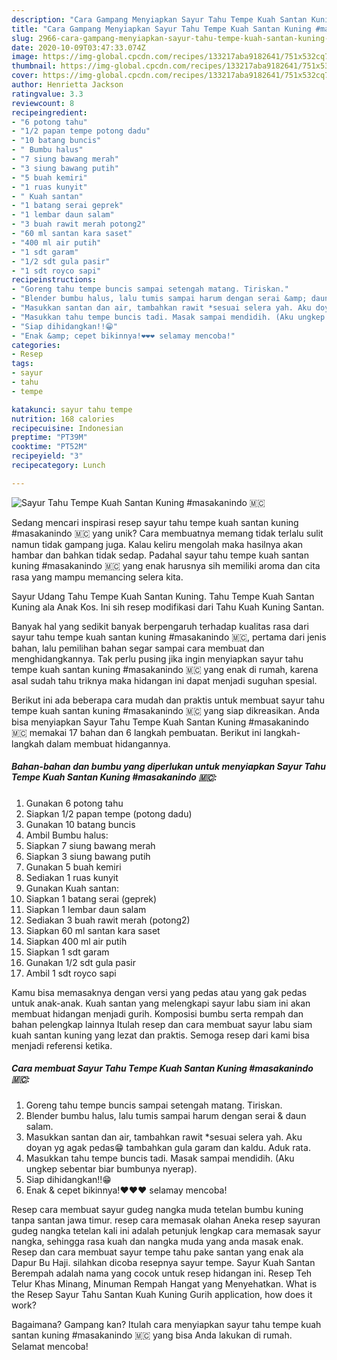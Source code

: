 ```yaml
---
description: "Cara Gampang Menyiapkan Sayur Tahu Tempe Kuah Santan Kuning #masakanindo 🇲🇨, Enak"
title: "Cara Gampang Menyiapkan Sayur Tahu Tempe Kuah Santan Kuning #masakanindo 🇲🇨, Enak"
slug: 2966-cara-gampang-menyiapkan-sayur-tahu-tempe-kuah-santan-kuning-masakanindo-enak
date: 2020-10-09T03:47:33.074Z
image: https://img-global.cpcdn.com/recipes/133217aba9182641/751x532cq70/sayur-tahu-tempe-kuah-santan-kuning-masakanindo-🇲🇨-foto-resep-utama.jpg
thumbnail: https://img-global.cpcdn.com/recipes/133217aba9182641/751x532cq70/sayur-tahu-tempe-kuah-santan-kuning-masakanindo-🇲🇨-foto-resep-utama.jpg
cover: https://img-global.cpcdn.com/recipes/133217aba9182641/751x532cq70/sayur-tahu-tempe-kuah-santan-kuning-masakanindo-🇲🇨-foto-resep-utama.jpg
author: Henrietta Jackson
ratingvalue: 3.3
reviewcount: 8
recipeingredient:
- "6 potong tahu"
- "1/2 papan tempe potong dadu"
- "10 batang buncis"
- " Bumbu halus"
- "7 siung bawang merah"
- "3 siung bawang putih"
- "5 buah kemiri"
- "1 ruas kunyit"
- " Kuah santan"
- "1 batang serai geprek"
- "1 lembar daun salam"
- "3 buah rawit merah potong2"
- "60 ml santan kara saset"
- "400 ml air putih"
- "1 sdt garam"
- "1/2 sdt gula pasir"
- "1 sdt royco sapi"
recipeinstructions:
- "Goreng tahu tempe buncis sampai setengah matang. Tiriskan."
- "Blender bumbu halus, lalu tumis sampai harum dengan serai &amp; daun salam."
- "Masukkan santan dan air, tambahkan rawit *sesuai selera yah. Aku doyan yg agak pedas😁 tambahkan gula garam dan kaldu. Aduk rata."
- "Masukkan tahu tempe buncis tadi. Masak sampai mendidih. (Aku ungkep sebentar biar bumbunya nyerap)."
- "Siap dihidangkan!!😁"
- "Enak &amp; cepet bikinnya!❤❤❤ selamay mencoba!"
categories:
- Resep
tags:
- sayur
- tahu
- tempe

katakunci: sayur tahu tempe 
nutrition: 168 calories
recipecuisine: Indonesian
preptime: "PT39M"
cooktime: "PT52M"
recipeyield: "3"
recipecategory: Lunch

---
```



![Sayur Tahu Tempe Kuah Santan Kuning #masakanindo 🇲🇨](https://img-global.cpcdn.com/recipes/133217aba9182641/751x532cq70/sayur-tahu-tempe-kuah-santan-kuning-masakanindo-🇲🇨-foto-resep-utama.jpg)

Sedang mencari inspirasi resep sayur tahu tempe kuah santan kuning #masakanindo 🇲🇨 yang unik? Cara membuatnya memang tidak terlalu sulit namun tidak gampang juga. Kalau keliru mengolah maka hasilnya akan hambar dan bahkan tidak sedap. Padahal sayur tahu tempe kuah santan kuning #masakanindo 🇲🇨 yang enak harusnya sih memiliki aroma dan cita rasa yang mampu memancing selera kita.

Sayur Udang Tahu Tempe Kuah Santan Kuning. Tahu Tempe Kuah Santan Kuning ala Anak Kos. Ini sih resep modifikasi dari Tahu Kuah Kuning Santan.

Banyak hal yang sedikit banyak berpengaruh terhadap kualitas rasa dari sayur tahu tempe kuah santan kuning #masakanindo 🇲🇨, pertama dari jenis bahan, lalu pemilihan bahan segar sampai cara membuat dan menghidangkannya. Tak perlu pusing jika ingin menyiapkan sayur tahu tempe kuah santan kuning #masakanindo 🇲🇨 yang enak di rumah, karena asal sudah tahu triknya maka hidangan ini dapat menjadi suguhan spesial.


Berikut ini ada beberapa cara mudah dan praktis untuk membuat sayur tahu tempe kuah santan kuning #masakanindo 🇲🇨 yang siap dikreasikan. Anda bisa menyiapkan Sayur Tahu Tempe Kuah Santan Kuning #masakanindo 🇲🇨 memakai 17 bahan dan 6 langkah pembuatan. Berikut ini langkah-langkah dalam membuat hidangannya.

<!--inarticleads1-->

##### Bahan-bahan dan bumbu yang diperlukan untuk menyiapkan Sayur Tahu Tempe Kuah Santan Kuning #masakanindo 🇲🇨:

1. Gunakan 6 potong tahu
1. Siapkan 1/2 papan tempe (potong dadu)
1. Gunakan 10 batang buncis
1. Ambil  Bumbu halus:
1. Siapkan 7 siung bawang merah
1. Siapkan 3 siung bawang putih
1. Gunakan 5 buah kemiri
1. Sediakan 1 ruas kunyit
1. Gunakan  Kuah santan:
1. Siapkan 1 batang serai (geprek)
1. Siapkan 1 lembar daun salam
1. Sediakan 3 buah rawit merah (potong2)
1. Siapkan 60 ml santan kara saset
1. Siapkan 400 ml air putih
1. Siapkan 1 sdt garam
1. Gunakan 1/2 sdt gula pasir
1. Ambil 1 sdt royco sapi


Kamu bisa memasaknya dengan versi yang pedas atau yang gak pedas untuk anak-anak. Kuah santan yang melengkapi sayur labu siam ini akan membuat hidangan menjadi gurih. Komposisi bumbu serta rempah dan bahan pelengkap lainnya Itulah resep dan cara membuat sayur labu siam kuah santan kuning yang lezat dan praktis. Semoga resep dari kami bisa menjadi referensi ketika. 

<!--inarticleads2-->

##### Cara membuat Sayur Tahu Tempe Kuah Santan Kuning #masakanindo 🇲🇨:

1. Goreng tahu tempe buncis sampai setengah matang. Tiriskan.
1. Blender bumbu halus, lalu tumis sampai harum dengan serai &amp; daun salam.
1. Masukkan santan dan air, tambahkan rawit *sesuai selera yah. Aku doyan yg agak pedas😁 tambahkan gula garam dan kaldu. Aduk rata.
1. Masukkan tahu tempe buncis tadi. Masak sampai mendidih. (Aku ungkep sebentar biar bumbunya nyerap).
1. Siap dihidangkan!!😁
1. Enak &amp; cepet bikinnya!❤❤❤ selamay mencoba!


Resep cara membuat sayur gudeg nangka muda tetelan bumbu kuning tanpa santan jawa timur. resep cara memasak olahan Aneka resep sayuran gudeg nangka tetelan kali ini adalah petunjuk lengkap cara memasak sayur nangka, sehingga rasa kuah dan nangka muda yang anda masak enak. Resep dan cara membuat sayur tempe tahu pake santan yang enak ala Dapur Bu Haji. silahkan dicoba resepnya sayur tempe. Sayur Kuah Santan Berempah adalah nama yang cocok untuk resep hidangan ini. Resep Teh Telur Khas Minang, Minuman Rempah Hangat yang Menyehatkan. What is the Resep Sayur Tahu Santan Kuah Kuning Gurih application, how does it work? 

Bagaimana? Gampang kan? Itulah cara menyiapkan sayur tahu tempe kuah santan kuning #masakanindo 🇲🇨 yang bisa Anda lakukan di rumah. Selamat mencoba!
